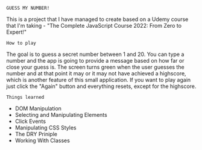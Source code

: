     GUESS MY NUMBER!

   This is a project that I have managed to create based on a Udemy course that I'm taking - "The Complete JavaScript Course 2022: From Zero to Expert!"

    How to play

The goal is to guess a secret number between 1 and 20. You can type a number and the app is going to provide a message based on how far or close your guess is. The screen turns green when the user guesses the number and at that point it may or it may not have achieved a highscore, which is another feature of this small application. If you want to play again just click the "Again" button and everything resets, except for the highscore.

    Things learned
    
- DOM Manipulation
- Selecting and Manipulating Elements
- Click Events
- Manipulating CSS Styles
- The DRY Priniple
- Working With Classes
